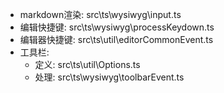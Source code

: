 - markdown渲染: src\ts\wysiwyg\input.ts
- 编辑快捷键: src\ts\wysiwyg\processKeydown.ts
- 编辑器快捷键: src\ts\util\editorCommonEvent.ts
- 工具栏:
  - 定义: src\ts\util\Options.ts
  - 处理: src\ts\wysiwyg\toolbarEvent.ts
